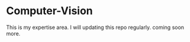 # Computer-Vision
This is my expertise area. I will updating this repo regularly. coming soon more.
